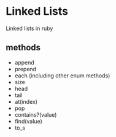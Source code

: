 # Linked Lists

Linked lists in ruby

## methods

- append
- prepend
- each (including other enum methods)
- size
- head
- tail
- at(index)
- pop
- contains?(value)
- find(value)
- to_s